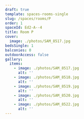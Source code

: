 ```yaml
---
draft: true
template: spaces-rooms-single
slug: /spaces/rooms/P
order: 1
spaceId: Ed2-A--4
title: Room P
cover:
  image: ./photos/SAM_8517.jpg
bedsSingle: 1
balconies: 0
outdoorAccess: false
gallery:
  items:
    - image: ./photos/SAM_8517.jpg
      alt: ''
    - image: ./photos/SAM_8518.jpg
      alt: ''
    - image: ./photos/SAM_8519.jpg
      alt: ''
    - image: ./photos/SAM_8520.jpg
      alt: ''
    - image: ./photos/SAM_8522.jpg
      alt: ''
---
```

